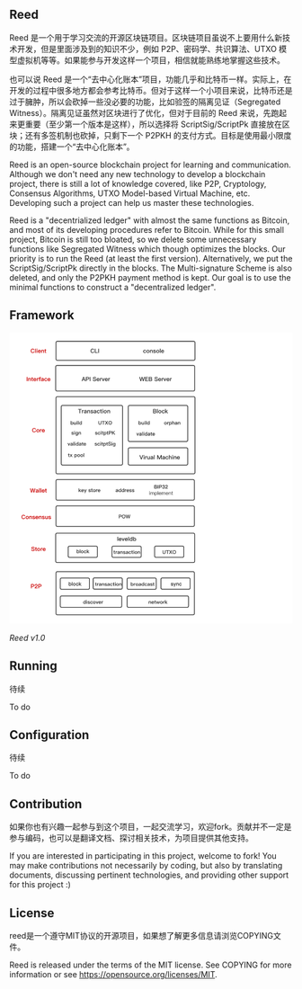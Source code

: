 ## Reed
Reed 是一个用于学习交流的开源区块链项目。区块链项目虽说不上要用什么新技术开发，但是里面涉及到的知识不少，例如 P2P、密码学、共识算法、UTXO 模型虚拟机等等。如果能参与开发这样一个项目，相信就能熟练地掌握这些技术。

也可以说 Reed 是一个“去中心化账本”项目，功能几乎和比特币一样。实际上，在开发的过程中很多地方都会参考比特币。但对于这样一个小项目来说，比特币还是过于臃肿，所以会砍掉一些没必要的功能，比如验签的隔离见证（Segregated Witness）。隔离见证虽然对区块进行了优化，但对于目前的 Reed 来说，先跑起来更重要（至少第一个版本是这样），所以选择将 ScriptSig/ScriptPk 直接放在区块；还有多签机制也砍掉，只剩下一个 P2PKH 的支付方式。目标是使用最小限度的功能，搭建一个“去中心化账本”。

Reed is an open-source blockchain project for learning and communication. Although we don't need any new technology to develop a blockchain project, there is still a lot of knowledge covered, like P2P, Cryptology, Consensus Algorithms, UTXO Model-based Virtual Machine, etc. Developing such a project can help us master these technologies.

Reed is a "decentrialized ledger" with almost the same functions as Bitcoin, and most of its developing procedures refer to Bitcoin. While for this small project, Bitcoin is still too bloated, so we delete some unnecessary functions like Segregated Witness which though optimizes the blocks. Our priority is to run the Reed (at least the first version). Alternatively, we put the ScriptSig/ScriptPk directly in the blocks. The Multi-signature Scheme is also deleted, and only the P2PKH payment method is kept. Our goal is to use the minimal functions to construct a "decentralized ledger".

## Framework
![reed framework](doc/framework.jpg)

*Reed v1.0*

## Running
待续

To do

## Configuration
待续

To do

## Contribution
如果你也有兴趣一起参与到这个项目，一起交流学习，欢迎fork。贡献并不一定是参与编码，也可以是翻译文档、探讨相关技术，为项目提供其他支持。

If you are interested in participating in this project, welcome to fork! You may make contributions not necessarily by coding, but also by translating documents, discussing pertinent technologies, and providing other support for this project :)

## License
reed是一个遵守MIT协议的开源项目，如果想了解更多信息请浏览COPYING文件。

Reed is released under the terms of the MIT license. See COPYING for more information or see https://opensource.org/licenses/MIT.
